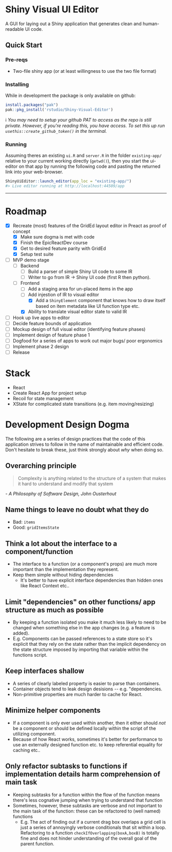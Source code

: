 # Shiny Visual UI Editor

A GUI for laying out a Shiny application that generates clean and human-readable UI code.

## Quick Start

### Pre-reqs

- Two-file shiny app (or at least willingness to use the two file format)

### Installing

While in development the package is only available on github:

```r
install.packages("pak")
pak::pkg_install('rstudio/Shiny-Visual-Editor')
```

ℹ️ _You may need to setup your github PAT to access as the repo is still private. However, if you're reading this, you have access. To set this up run `usethis::create_github_token()` in the terminal._

### Running

Assuming theres an existing `ui.R` and `server.R` in the folder `existing-app/` relative to your current working directly (`getwd()`), then you start the ui-editor on that app by running the following code and pasting the returned link into your web-browser.

```r
ShinyUiEditor::launch_editor(app_loc = "existing-app/")
#> Live editor running at http://localhost:44509/app
```

---

# Roadmap

- [x] Recreate (most) features of the GridEd layout editor in Preact as proof of concept
  - [x] Make sure dogma is met with code
  - [x] Finish the EpicReactDev course
  - [x] Get to desired feature parity with GridEd
  - [x] Setup test suite
- [ ] MVP demo stage
  - [ ] Backend
    - [ ] Build a parser of simple Shiny UI code to some IR
    - [ ] Writer to go from IR -> Shiny UI code (first R then python).
  - [ ] Frontend
    - [ ] Add a staging area for un-placed items in the app
    - [ ] Add injestion of IR to visual editor
      - [x] Add a `ShinyElement` component that knows how to draw itself based on item metadata like UI function type etc.
    - [x] Ability to translate visual editor state to valid IR
- [ ] Hook up live apps to editor
- [ ] Decide feature bounds of application
- [ ] Mockup design of full visual editor (identifying feature phases)
- [ ] Implement design of feature phase 1
- [ ] Dogfood for a series of apps to work out major bugs/ poor ergonomics
- [ ] Implement phase 2 design
- [ ] Release

# Stack

- React
- Create React App for project setup
- Recoil for state management
- XState for complicated state transitions (e.g. item moving/resizing)

# Development Design Dogma

The following are a series of design practices that the code of this application strives to follow in the name of maintainable and efficient code. Don't hesitate to break these, just think strongly about _why_ when doing so.

## Overarching principle

> Complexity is anything related to the structure of a system that makes it hard to understand and modify that system

_- A Philosophy of Software Design, John Ousterhout_

## Name things to leave no doubt what they do

- Bad: `items`
- Good: `gridItemsState`

## Think a lot about the interface to a component/function

- The interface to a function (or a component's props) are much more important than the implementation they represent.
- Keep them simple without hiding dependencies
  - It's better to have explicit interface dependencies than hidden ones like React Context etc..

## Limit "dependencies" on other functions/ app structure as much as possible

- By keeping a function isolated you make it much less likely to need to be changed when something else in the app changes (e.g. a feature is added).
- E.g. Components can be passed references to a state store so it's explicit that they rely on the state rather than the implicit dependency on the state structure imposed by importing that variable within the functions script.

## Keep interfaces shallow

- A series of clearly labeled property is easier to parse than containers.
- Container objects tend to leak design desisions -- e.g. "dependencies.
- Non-primitive properties are much harder to cache for React.

## Minimize helper components

- If a component is only ever used within another, then it either should _not_ be a component or should be defined locally within the script of the utilizing component.
- Because of how React works, sometimes it's better for performance to use an externally designed function etc. to keep referential equality for caching etc..

## Only refactor subtasks to functions if implementation details harm comprehension of main task

- Keeping subtasks for a function within the flow of the function means there's less cognative jumping when trying to understand that function
- Sometimes, however, these subtasks are verbose and not important to the main task of the function: these can be refactored to (well named) functions
  - E.g. The act of finding out if a current drag box overlaps a grid cell is just a series of annoyingly verbose conditionals that sit within a loop. Refactoring to a function `checkIfOverlapping(boxA,boxB)` is totally fine and does not hinder understanding of the overall goal of the parent function.
